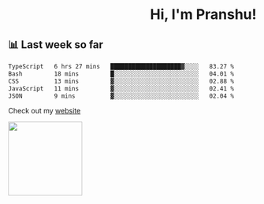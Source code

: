 <div align="right" >
   
   <H1>Hi, I'm Pranshu!</H1>

</div>

## 📊 Last week so far
<!--START_SECTION:waka-->

```txt
TypeScript   6 hrs 27 mins   ████████████████████▓░░░░   83.27 %
Bash         18 mins         █░░░░░░░░░░░░░░░░░░░░░░░░   04.01 %
CSS          13 mins         ▓░░░░░░░░░░░░░░░░░░░░░░░░   02.88 %
JavaScript   11 mins         ▓░░░░░░░░░░░░░░░░░░░░░░░░   02.41 %
JSON         9 mins          ▓░░░░░░░░░░░░░░░░░░░░░░░░   02.04 %
```

<!--END_SECTION:waka-->

Check out my [website](https://pranshu05.vercel.app)

<img align="left" width="150" src="https://user-images.githubusercontent.com/70943732/209951571-93b7afe5-f523-4683-b725-5d94b287e94e.png">

